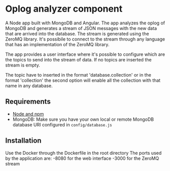 # Oplog analyzer component

A Node app built with MongoDB and Angular. 
The app analyzes the oplog of MongoDB and generates a stream of JSON messages with the new data that are arrived into the database.
The stream is generated using the ZeroMQ library. It's possibile to connect to the stream through any language that has an implementation of the ZeroMQ library. 

The app provides a user interface where it's possible to configure which are the topics to send into the stream of data.
If no topics are inserted the stream is empty. 

The topic have to inserted in the format 'database.collection'  or in the format 'collection' the second option will enable all the collection with that name in any database.


## Requirements

- [Node and npm](http://nodejs.org)
- MongoDB: Make sure you have your own local or remote MongoDB database URI configured in `config/database.js`

## Installation

Use the Docker through the Dockerfile in the root directory
The ports used by the application are:
-8080 for the web interface
-3000 for the ZeroMQ stream

